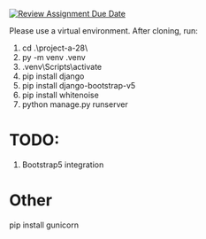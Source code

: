 [![Review Assignment Due Date](https://classroom.github.com/assets/deadline-readme-button-22041afd0340ce965d47ae6ef1cefeee28c7c493a6346c4f15d667ab976d596c.svg)](https://classroom.github.com/a/hLqvXyMi)

Please use a virtual environment. After cloning, run:
1. cd .\project-a-28\
2. py -m venv .venv
3. .venv\Scripts\activate
4. pip install django
5. pip install django-bootstrap-v5
6. pip install whitenoise
7. python manage.py runserver

# TODO:
1. Bootstrap5 integration


# Other
pip install gunicorn